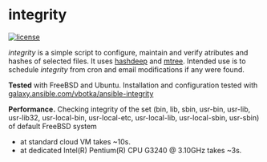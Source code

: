 integrity
=========
[![license](https://img.shields.io/badge/license-BSD-red.svg)](https://www.freebsd.org/doc/en/articles/bsdl-gpl/article.html)

*integrity* is a simple script to configure, maintain and verify atributes and hashes of selected files. It uses [hashdeep](http://md5deep.sourceforge.net/) and [mtree](https://www.freebsd.org/cgi/man.cgi?mtree(8)). Intended use is to schedule *integrity* from cron and email modifications if any were found.

**Tested** with FreeBSD and Ubuntu. Installation and configuration tested with [galaxy.ansible.com/vbotka/ansible-integrity](https://galaxy.ansible.com/vbotka/ansible-integrity/)

**Performance.** Checking integrity of the set (bin, lib, sbin, usr-bin, usr-lib, usr-lib32, usr-local-bin, usr-local-etc, usr-local-lib, usr-local-sbin, usr-sbin) of default FreeBSD system
- at standard cloud VM takes ~10s.
- at dedicated Intel(R) Pentium(R) CPU G3240 @ 3.10GHz takes ~3s.
